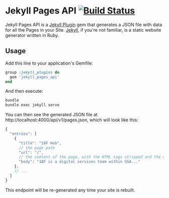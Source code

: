 # Jekyll Pages API [![Build Status](https://travis-ci.org/18F/jekyll_pages_api.svg?branch=master)](https://travis-ci.org/18F/jekyll_pages_api)

Jekyll Pages API is a [Jekyll Plugin](http://jekyllrb.com/docs/plugins/) gem that generates a JSON file with data for all the Pages in your Site. [Jekyll](http://jekyllrb.com), if you're not familiar, is a static website generator written in Ruby.

## Usage

Add this line to your application's Gemfile:

```ruby
group :jekyll_plugins do
  gem 'jekyll_pages_api'
end
```

And then execute:

```bash
bundle
bundle exec jekyll serve
```

You can then see the generated JSON file at http://localhost:4000/api/v1/pages.json, which will look like this:

```javascript
{
  "entries": [
    {
      "title": "18F Hub",
      // the page path
      "url": "/",
      // the content of the page, with the HTML tags stripped and the whitespace condensed
      "body": "18F is a digital services team within GSA..."
    },
    // ...
  ]
}
```

This endpoint will be re-generated any time your site is rebuilt.
